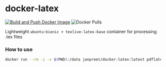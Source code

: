 # docker-latex 
[![Build and Push Docker Image](https://github.com/janpreet/docker-latex/actions/workflows/docker-image.yaml/badge.svg)](https://github.com/janpreet/docker-latex/actions/workflows/docker-image.yaml) ![Docker Pulls](https://img.shields.io/docker/pulls/janpreet/latex)

Lightweight `ubuntu:bionic + texlive-latex-base` container for processing .tex files

### How to use

```bash
docker run --rm -i -v $(PWD):/data janpreet/docker-latex:latest pdflatex doc.tex
```
